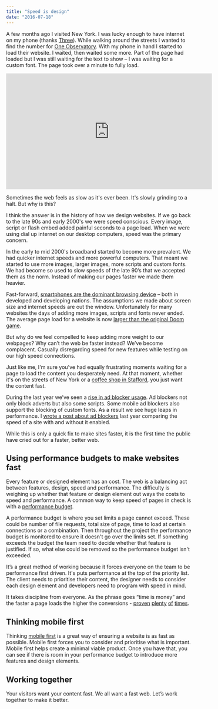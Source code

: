 ```yaml
---
title: "Speed is design"
date: "2016-07-18"
---
```


A few months ago I visited New York. I was lucky enough to have internet on my phone (thanks [Three](http://www.three.co.uk/Discover/Phones/Feel_At_Home)). While walking around the streets I wanted to find the number for [One Observatory](https://oneworldobservatory.com). With my phone in hand I started to load their website. I waited, then waited some more. Part of the page had loaded but I was still waiting for the text to show – I was waiting for a custom font. The page took over a minute to fully load.

<div class="media-object"><iframe width="560" height="315" src="https://www.youtube.com/embed/2XX14tfsk4c" frameborder="0" allow="accelerometer; autoplay; encrypted-media; gyroscope; picture-in-picture" allowfullscreen></iframe></div>

Sometimes the web feels as slow as it's ever been. It's slowly grinding to a halt. But why is this?

I think the answer is in the history of how we design websites. If we go back to the late 90s and early 2000's we were speed conscious. Every image, script or flash embed added painful seconds to a page load. When we were using dial up internet on our desktop computers, speed was the primary concern.

In the early to mid 2000's broadband started to become more prevalent. We had quicker internet speeds and more powerful computers. That meant we started to use more images, larger images, more scripts and custom fonts. We had become so used to slow speeds of the late 90’s that we accepted them as the norm. Instead of making our pages faster we made them heavier.

Fast-forward, [smartphones are the dominant browsing device](http://blog.ezoic.com/mobile-usage-statistics-key-facts-and-findings-for-publishers/) – both in developed and developing nations. The assumptions we made about screen size and internet speeds are out the window. Unfortunately for many websites the days of adding more images, scripts and fonts never ended. The average page load for a website is now [larger than the original Doom game](http://www.pcworld.com/article/3060622/internet/the-average-web-page-is-now-larger-doom.html).

But why do we feel compelled to keep adding more weight to our webpages? Why can’t the web be faster instead? We’ve become complacent. Casually disregarding speed for new features while testing on our high speed connections.

Just like me, I'm sure you've had equally frustrating moments waiting for a page to load the content you desperately need. At that moment, whether it's on the streets of New York or a [coffee shop in Stafford](https://www.tripadvisor.co.uk/Restaurant_Review-g186377-d6622746-Reviews-Bean_Encounter_LTD-Stafford_Staffordshire_England.html), you just want the content fast.

During the last year we’ve seen a [rise in ad blocker usage](https://www.theguardian.com/technology/2015/oct/03/ad-blockers-advertising-mobile-apple). Ad blockers not only block adverts but also some scripts. Some mobile ad blockers also support the blocking of custom fonts. As a result we see huge leaps in performance. I [wrote a post about ad blockers](http://daveredfern.dredfern.dyn.iweb.co.uk/2015/online-advertising-has-broken-the-social-contract/) last year comparing the speed of a site with and without it enabled.

While this is only a quick fix to make sites faster, it is the first time the public have cried out for a faster, better web.

## Using performance budgets to make websites fast

Every feature or designed element has an cost. The web is a balancing act between features, design, speed and performance. The difficulty is weighing up whether that feature or design element out ways the costs to speed and performance. A common way to keep speed of pages in check is with a [performance budget](http://danielmall.com/articles/how-to-make-a-performance-budget/).

A performance budget is where you set limits a page cannot exceed. These could be number of file requests, total size of page, time to load at certain connections or a combination. Then throughout the project the performance budget is monitored to ensure it doesn't go over the limits set. If something exceeds the budget the team need to decide whether that feature is justified. If so, what else could be removed so the performance budget isn't exceeded.

It’s a great method of working because it forces everyone on the team to be performance first driven. It's puts performance at the top of the priority list. The client needs to prioritise their content, the designer needs to consider each design element and developers need to program with speed in mind.

It takes discipline from everyone. As the phrase goes “time is money” and the faster a page loads the higher the conversions - [proven](http://blog.gigaspaces.com/amazon-found-every-100ms-of-latency-cost-them-1-in-sales/) [plenty](https://blog.kissmetrics.com/speed-is-a-killer/) [of](http://tribes.no/2013/10/28/how-website-speeds-affects-online-sales/) [times](https://blog.crazyegg.com/2015/03/24/website-speed-conversions/).

## Thinking mobile first

Thinking [mobile first](http://wearejh.com/design/benefits-of-a-mobile-first-approach/) is a great way of ensuring a website is as fast as possible. Mobile first forces you to consider and prioritise what is important. Mobile first helps create a minimal viable product. Once you have that, you can see if there is room in your performance budget to introduce more features and design elements.

## Working together

Your visitors want your content fast. We all want a fast web. Let’s work together to make it better.
